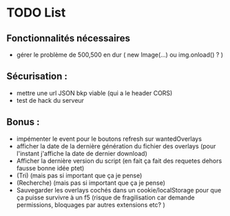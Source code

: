# TODO List
## Fonctionnalités nécessaires
- gérer le problème de 500,500 en dur ( new Image(...) ou img.onload() ? )

## Sécurisation :
- mettre une url JSON bkp viable (qui a le header CORS)
- test de hack du serveur

## Bonus :
- impémenter le event pour le boutons refresh sur wantedOverlays
- afficher la date de la dernière génération du fichier des overlays (pour l'instant j'affiche la date de dernier download)
- Afficher la dernière version du script  (en fait ça fait des requetes dehors fausse bonne idée ptet)
- (Tri) (mais pas si important que ça je pense)
- (Recherche) (mais pas si important que ça je pense)
- Sauvegarder les overlays cochés dans un cookie/localStorage pour que ça puisse survivre à un f5 (risque de fragilisation car demande permissions, bloquages par autres extensions etc? )
